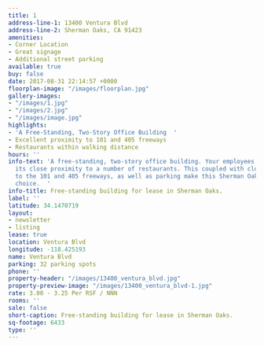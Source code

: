 ```yaml
---
title: 1
address-line-1: 13400 Ventura Blvd
address-line-2: Sherman Oaks, CA 91423
amenities:
- Corner Location
- Great signage
- Additional street parking
available: true
buy: false
date: 2017-08-31 22:14:57 +0000
floorplan-image: "/images/floorplan.jpg"
gallery-images:
- "/images/1.jpg"
- "/images/2.jpg"
- "/images/image.jpg"
highlights:
- 'A Free-Standing, Two-Story Office Building  '
- Excellent proximity to 101 and 405 freeways
- Restaurants within walking distance
hours: ''
info-text: 'A free-standing, two-story office building. Your employees will appreciate
  its close proximity to a number of restaurants. This coupled with close proximity
  to the 101 and 405 freeways, as well as parking make this Sherman Oaks gem an easy
  choice.  '
info-title: Free-standing building for lease in Sherman Oaks.
label: ''
latitude: 34.1470719
layout:
- newsletter
- listing
lease: true
location: Ventura Blvd
longitude: -118.425193
name: Ventura Blvd
parking: 32 parking spots
phone: ''
property-header: "/images/13400_ventura_blvd.jpg"
property-preview-image: "/images/13400_ventura_blvd-1.jpg"
rate: 3.00 - 3.25 Per RSF / NNN
rooms: ''
sale: false
short-caption: Free-standing building for lease in Sherman Oaks.
sq-footage: 6433
type: ''
---
```

